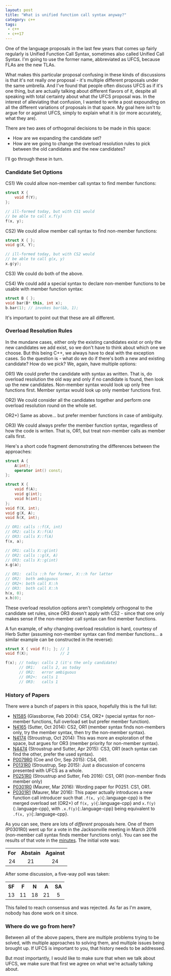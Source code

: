 ```yaml
---
layout: post
title: "What is unified function call syntax anyway?"
category: c++
tags:
 - c++
 - c++17
--- 
```


One of the language proposals in the last few years that comes up fairly regularly is Unified Function Call Syntax, sometimes also called Unified Call Syntax. I'm going to use the former name, abbreviated as UFCS, because FLAs are the new TLAs.

What makes this particular proposal confusing in these kinds of discussions is that it's not really _one_ proposal - it's multiple different proposals under the same umbrella. And I've found that people often discuss UFCS as if it's one thing, but are actually talking about different flavors of it, despite all speaking with total certainty about what _the_ UFCS proposal was. In the interest of alleviating that confusion, I wanted to write a post expounding on all the different variations of proposals in that space. My goal here isn't to argue for or against UFCS, simply to explain what it is (or more accurately, what they are).

There are two axes of orthogonal decisions to be made in this space:

- How are we expanding the candidate set?
- How are we going to change the overload resolution rules to pick between the old candidates and the new candidates?

I'll go through these in turn.

### Candidate Set Options

CS1) We could allow non-member call syntax to find member functions:

```cpp
struct X {
    void f(Y);
};

// ill-formed today, but with CS1 would
// be able to call x.f(y)
f(x, y);
```

CS2) We could allow member call syntax to find non-member functions:

```cpp
struct X { };
void g(X, Y);

// ill-formed today, but with CS2 would
// be able to call g(x, y)
x.g(y);
```

CS3) We could do both of the above.

CS4) We could add a special syntax to declare non-member functions to be usable with member function syntax:

```cpp
struct B { };
void bar(B* this, int x);
b.bar(1); // invokes bar(&b, 1);
```

It's important to point out that these are all different.

### Overload Resolution Rules

In the mundane cases, either only the existing candidates exist or only the new candidates we add exist, so we don't have to think about which one we choose. But this being C++, we always have to deal with the exception cases. So the question is - what do we do if there's both a new and existing candidate? How do we pick? We, again, have multiple options:

OR1) We could prefer the candidate with syntax as written. That is, do overload resolution the old way and only if no candidate is found, then look up the new candidates. Non-member syntax would look up only free functions first. Member syntax would look up only member functions first.

OR2) We could consider all the candidates together and perform one overload resolution round on the whole set.

OR2+) Same as above... but prefer member functions in case of ambiguity.

OR3) We could always prefer the member function syntax, regardless of how the code is writen. That is, OR1, but treat non-member calls as member calls first.

Here's a short code fragment demonstrating the differences between the approaches:

```cpp
struct A {
    A(int);
    operator int() const;
};

struct X {
    void f(A);
    void g(int);
    void h(int);
};
void f(X, int);
void g(X, A);
void h(X, int);

// OR1: calls ::f(X, int)
// OR2: calls X::f(A)
// OR3: calls X::f(A)
f(x, a);

// OR1: calls X::g(int)
// OR2: calls ::g(X, A)
// OR3: calls X::g(int)
x.g(a);

// OR1:  calls ::h for former, X:::h for latter
// OR2:  both ambiguous
// OR2+: both call X::h
// OR3:  both call X::h
h(x, 0);
x.h(0);
```
These overload resolution options aren't completely orthogonal to the candidate set rules, since OR3 doesn't apply with CS2 - since that one only makes sense if the non-member call syntax can find member functions.

A fun example, of why changing overload resolution is hard, courtesy of Herb Sutter (assuming non-member syntax can find member functions... a similar example can be constructed in the reverse):

```cpp
struct X { void f(); }; // 1
void f(X);              // 2

f(x); // today: calls 2 (it's the only candidate)
      // OR1:   calls 2, as today
      // OR2:   error ambiguous
      // OR2+:  calls 1
      // OR3:   calls 1
```

### History of Papers

There were a bunch of papers in this space, hopefully this is the full list:

- [N1585](https://wg21.link/n1585) (Glassborow, Feb 2004): CS4, OR2+ (special syntax for non-member functions, full overload set but prefer member function).
- [N4165](https://wg21.link/n4165) (Sutter, Oct 2014): CS2, OR1 (member syntax finds non-members only, try the member syntax, then try the non-member syntax).
- [N4174](https://wg21.link/n4174) (Stroustrup, Oct 2014): This was more an exploration of the space, but argues for OR3 (member priority for non-member syntax).
- [N4474](https://wg21.link/n4474) (Stroustrup and Sutter, Apr 2015): CS3, OR1 (each syntax can find the other, prefer the used syntax).
- [P0079R0](https://wg21.link/p0079r0) (Coe and Orr, Sep 2015): CS4, OR1.
- [P0131R0](https://wg21.link/p0131r0) (Stroustrup, Sep 2015): Just a discussion of concerns presented with UFCS as a whole. 
- [P0251R0](https://wg21.link/p0251r0) (Stroustrup and Sutter, Feb 2016): CS1, OR1 (non-member finds member only) 
- [P0301R0](https://wg21.link/p0301r0) (Maurer, Mar 2016): Wording paper for P0251. CS1, OR1.
- [P0301R1](https://wg21.link/p0301r1) (Maurer, Mar 2016): This paper actually introduces a new function call introducer such that `.f(x, y)`{:.language-cpp} is the merged overload set (OR2+) of `f(x, y)`{:.language-cpp} and `x.f(y)`{:.language-cpp}, with `.x.f(y)`{:.language-cpp} being equivalent to `.f(x, y)`{:.language-cpp}.

As you can see, there are lots of _different_ proposals here. One of them (P0301R0) went up for a vote in the Jacksonville meeting in March 2016 (non-member call syntax finds member functions only). You can see the results of that vote in the [minutes](https://wg21.link/n4586). The initial vote was:

<table style="text-align:center">
<tr><th>For</th><th>Abstain</th><th>Against</th></tr>
<tr><td>24</td><td>21</td><td>24</td></tr>
</table>

After some discussion, a five-way poll was taken:

<table style="text-align:center">
<tr><th>SF</th><th>F</th><th>N</th><th>A</th><th>SA</th></tr>
<tr><td>13</td><td>11</td><td>18</td><td>21</td><td>5</td></tr>
</table>

This failed to reach consensus and was rejected. As far as I'm aware, nobody has done work on it since.

### Where do we go from here?

Between all of the above papers, there are multiple problems trying to be solved, with multiple approaches to solving them, and multiple issues being brought up. If UFCS is important to you, that history needs to be addressed.

But most importantly, I would like to make sure that when we talk about UFCS, we make sure that first we agree on what we're actually talking about. 
